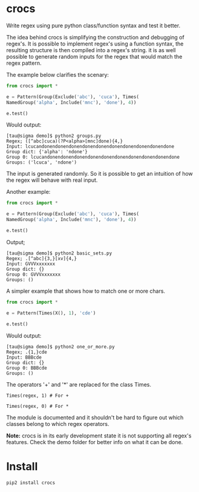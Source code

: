 # crocs

Write regex using pure python class/function syntax and test it better.

The idea behind crocs is simplifying the construction and debugging of regex's. It is possible to
implement regex's using a function syntax, the resulting structure is then compiled into a regex's string.
it is as well possible to generate random inputs for the regex that would match the regex pattern.

The example below clarifies the scenary:

~~~python
from crocs import *

e = Pattern(Group(Exclude('abc'), 'cuca'), Times(
NamedGroup('alpha', Include('mnc'), 'done'), 4))

e.test()

~~~

Would output:

~~~
[tau@sigma demo]$ python2 groups.py 
Regex; ([^abc]cuca)(?P<alpha>[mnc]done){4,}
Input: lcucandonendonendonendonendonendonendonendonendonendone
Group dict: {'alpha': 'ndone'}
Group 0: lcucandonendonendonendonendonendonendonendonendonendone
Groups: ('lcuca', 'ndone')
~~~

The input is generated randomly. So it is possible to get an intuition of how the regex will
behave with real input.

Another example:

~~~python
from crocs import *

e = Pattern(Group(Exclude('abc'), 'cuca'), Times(
NamedGroup('alpha', Include('mnc'), 'done'), 4))

e.test()
~~~

Output;

~~~
[tau@sigma demo]$ python2 basic_sets.py 
Regex; .[^abc]{3,}[xv]{4,}
Input: GVVVxxxxxxx
Group dict: {}
Group 0: GVVVxxxxxxx
Groups: ()
~~~

A simpler example that shows how to match one or more chars.

~~~python
from crocs import *

e = Pattern(Times(X(), 1), 'cde')

e.test()

~~~

Would output: 

~~~
[tau@sigma demo]$ python2 one_or_more.py 
Regex; .{1,}cde
Input: BBBcde
Group dict: {}
Group 0: BBBcde
Groups: ()
~~~

The operators '+' and '*' are replaced for the class Times.

~~~
Times(regex, 1) # For +

Times(regex, 0) # For *

~~~

The module is documented and it shouldn't be hard to figure out
which classes belong to which regex operators.

**Note:** crocs is in its early development state it is not supporting all regex's features.
Check the demo folder for better info on what it can be done.

# Install

~~~
pip2 install crocs
~~~

